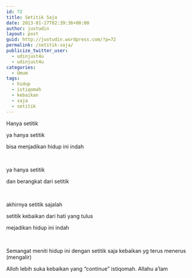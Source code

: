 ```yaml
---
id: 72
title: Setitik Saja
date: 2013-01-27T02:39:36+00:00
author: justudin
layout: post
guid: http://justudin.wordpress.com/?p=72
permalink: /setitik-saja/
publicize_twitter_user:
  - udinjust4u
  - udinjust4u
categories:
  - Umum
tags:
  - hidup
  - istiqomah
  - kebaikan
  - saja
  - setitik
---
```

Hanya setitik

ya hanya setitik

bisa menjadikan hidup ini indah

 <!--more-->

ya hanya setitik

dan berangkat dari setitik

 

akhirnya setitik sajalah

setitik kebaikan dari hati yang tulus

mejadikan hidup ini indah

 

Semangat meniti hidup ini dengan setitik saja kebaikan yg terus menerus (mengalir)

Alloh lebih suka kebaikan yang &#8220;continue&#8221; istiqomah. Allahu a&#8217;lam
